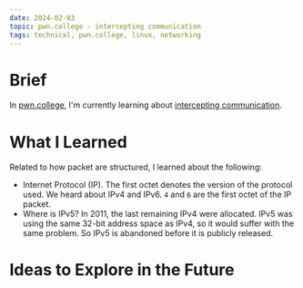 ```yaml
---
date: 2024-02-03
topic: pwn.college - intercepting communication
tags: technical, pwn.college, linux, networking
---
```


# Brief

In [pwn.college](https://pwn.college/), I'm currently learning about [intercepting communication](https://pwn.college/intro-to-cybersecurity/intercepting-communication).

# What I Learned

Related to how packet are structured, I learned about the following:

* Internet Protocol (IP). The first octet denotes the version of the protocol used. We heard about IPv4 and IPv6. `4` and `6` are the first octet of the IP packet.
* Where is IPv5? In 2011, the last remaining IPv4 were allocated. IPv5 was using the same 32-bit address space as IPv4, so it would suffer with the same problem. So IPv5 is abandoned before it is publicly released.


# Ideas to Explore in the Future
